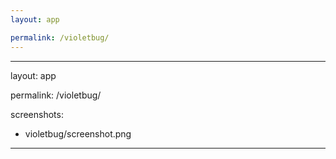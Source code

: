 ```yaml
---
layout: app

permalink: /violetbug/
---
```

---
layout: app

permalink: /violetbug/

screenshots:
  - violetbug/screenshot.png
---
